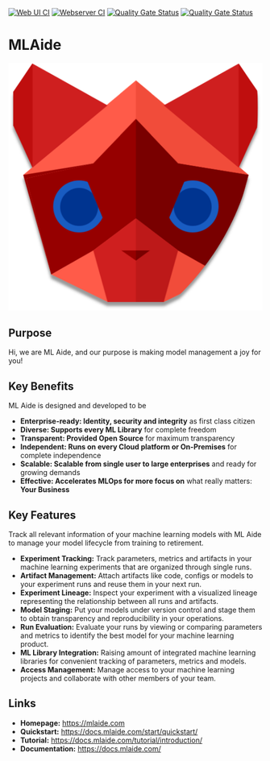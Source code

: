 [![Web UI CI](https://github.com/MLAide/MLAide/actions/workflows/web-ui.yml/badge.svg)](https://github.com/MLAide/MLAide/actions/workflows/web-ui.yml) [![Webserver CI](https://github.com/MLAide/MLAide/actions/workflows/webserver.yml/badge.svg)](https://github.com/MLAide/MLAide/actions/workflows/webserver.yml) [![Quality Gate Status](https://sonarcloud.io/api/project_badges/measure?project=web-ui&metric=alert_status)](https://sonarcloud.io/dashboard?id=web-ui) [![Quality Gate Status](https://sonarcloud.io/api/project_badges/measure?project=webserver&metric=alert_status)](https://sonarcloud.io/dashboard?id=webserver)

# MLAide 
![MLAide Logo](./mlaide-logo.png)

## Purpose

Hi, we are ML Aide, and our purpose is making model management a joy for you!

## Key Benefits

ML Aide is designed and developed to be

- **Enterprise-ready: Identity, security and integrity** as first class citizen
- **Diverse: Supports every ML Library** for complete freedom
- **Transparent: Provided Open Source** for maximum transparency
- **Independent: Runs on every Cloud platform or On-Premises** for complete independence
- **Scalable: Scalable from single user to large enterprises** and ready for growing demands
- **Effective: Accelerates MLOps for more focus on** what really matters: **Your Business**

## Key Features

Track all relevant information of your machine learning models with ML Aide to manage your model lifecycle from training to retirement.

- **Experiment Tracking:** Track parameters, metrics and artifacts in your machine learning experiments that are organized through single runs.
- **Artifact Management:** Attach artifacts like code, configs or models to your experiment runs and reuse them in your next run.
- **Experiment Lineage:** Inspect your experiment with a visualized lineage representing the relationship between all runs and artifacts.
- **Model Staging:** Put your models under version control and stage them to obtain transparency and reproducibility in your operations.
- **Run Evaluation:** Evaluate your runs by viewing or comparing parameters and metrics to identify the best model for your machine learning product.
- **ML Library Integration:** Raising amount of integrated machine learning libraries for convenient tracking of parameters, metrics and models.
- **Access Management:** Manage access to your machine learning projects and collaborate with other members of your team.

## Links

- **Homepage:** https://mlaide.com
- **Quickstart:** https://docs.mlaide.com/start/quickstart/
- **Tutorial:** https://docs.mlaide.com/tutorial/introduction/
- **Documentation:** https://docs.mlaide.com/
